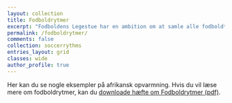 ```yaml
---
layout: collection
title: Fodboldrytmer
excerpt: "Fodboldens Legestue har en ambition om at samle alle fodboldtricks i verden."
permalink: /fodboldrytmer/
comments: false
collection: soccerrythms
entries_layout: grid
classes: wide
author_profile: true
---
```


Her kan du se nogle eksempler på afrikansk opvarmning. Hvis du vil læse mere om fodboldrytmer, kan du [downloade hæfte om Fodboldrytmer (pdf)](/assets/pdf/fodboldrytmer-2005.pdf).
